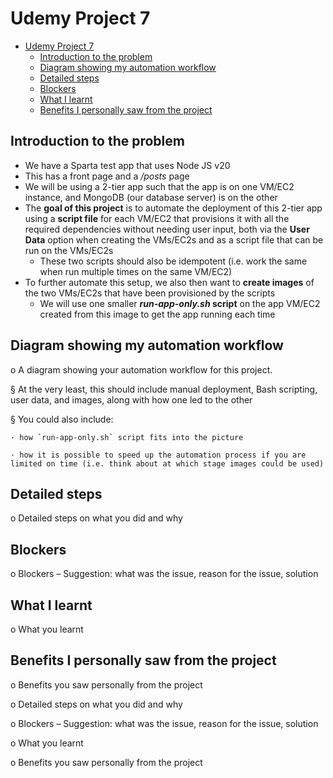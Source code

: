 # Udemy Project 7

- [Udemy Project 7](#udemy-project-7)
  - [Introduction to the problem](#introduction-to-the-problem)
  - [Diagram showing my automation workflow](#diagram-showing-my-automation-workflow)
  - [Detailed steps](#detailed-steps)
  - [Blockers](#blockers)
  - [What I learnt](#what-i-learnt)
  - [Benefits I personally saw from the project](#benefits-i-personally-saw-from-the-project)

## Introduction to the problem

- We have a Sparta test app that uses Node JS v20
- This has a front page and a */posts* page
- We will be using a 2-tier app such that the app is on one VM/EC2 instance, and MongoDB (our database server) is on the other
- The **goal of this project** is to automate the deployment of this 2-tier app using a **script file** for each VM/EC2 that provisions it with all the required dependencies without needing user input, both via the **User Data** option when creating the VMs/EC2s and as a script file that can be run on the VMs/EC2s
  - These two scripts should also be idempotent (i.e. work the same when run multiple times on the same VM/EC2)
- To further automate this setup, we also then want to **create images** of the two VMs/EC2s that have been provisioned by the scripts
  - We will use one smaller ***run-app-only.sh* script** on the app VM/EC2 created from this image to get the app running each time

## Diagram showing my automation workflow

o A diagram showing your automation workflow for this project.

  § At the very least, this should include manual deployment, Bash scripting, user data, and images, along with how one led to the other

  § You could also include:

    · how `run-app-only.sh` script fits into the picture

    · how it is possible to speed up the automation process if you are limited on time (i.e. think about at which stage images could be used)

## Detailed steps

o Detailed steps on what you did and why

## Blockers

o Blockers – Suggestion: what was the issue, reason for the issue, solution

## What I learnt

o What you learnt

## Benefits I personally saw from the project

o Benefits you saw personally from the project













o Detailed steps on what you did and why

o Blockers – Suggestion: what was the issue, reason for the issue, solution

o What you learnt

o Benefits you saw personally from the project